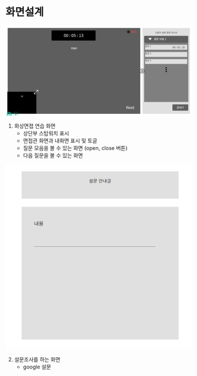 # 화면설계

![diplay_img7](./photo/diplay_img7.png)

1. 화상면졉 연습 화면
	- 상단부 스탑워치 표시
	- 면접관 화면과 내화면 표시 및 토글
	- 질문 모음을 볼 수 있는 화면 (open, close 버튼)
	- 다음 질문을 볼 수 있는 화면

![diplay_img9](./photo/diplay_img9.png)

2. 설문조사를 하는 화면
	- google 설문